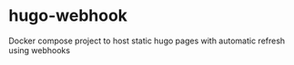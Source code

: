 # hugo-webhook
Docker compose project to host static hugo pages with automatic refresh using webhooks
